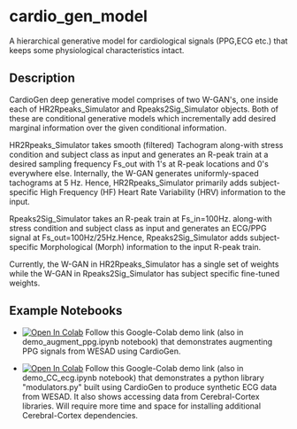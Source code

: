 # cardio_gen_model
A hierarchical generative model for cardiological signals (PPG,ECG etc.) that keeps some physiological characteristics intact.

## Description
CardioGen deep generative model comprises of two W-GAN's, one inside each of 
HR2Rpeaks_Simulator and Rpeaks2Sig_Simulator objects. Both of these are 
conditional generative models which incrementally add desired marginal 
information over the given conditional information.

HR2Rpeaks_Simulator takes smooth (filtered) Tachogram along-with stress 
condition and subject class as input and generates an R-peak train at 
a desired sampling frequency Fs_out with 1's at 
R-peak locations and 0's everywhere else. Internally, the W-GAN generates 
uniformly-spaced tachograms at 5 Hz. Hence, HR2Rpeaks_Simulator primarily adds 
subject-specific High Frequency (HF) Heart Rate Variability (HRV) information 
to the input.

Rpeaks2Sig_Simulator takes an R-peak train at Fs_in=100Hz. along-with stress 
condition and subject class as input and generates an ECG/PPG signal at 
Fs_out=100Hz/25Hz.Hence, Rpeaks2Sig_Simulator adds subject-specific 
Morphological (Morph) information to the input R-peak train.

Currently, the W-GAN in HR2Rpeaks_Simulator has a single set of weights while 
the W-GAN in Rpeaks2Sig_Simulator has subject specific fine-tuned weights.

## Example Notebooks
* [![Open In Colab](https://colab.research.google.com/assets/colab-badge.svg)](https://colab.research.google.com/github/SENSE-Lab-OSU/cardio_gen_model/blob/master/demo_augment_ppg.ipynb) 
Follow this Google-Colab demo link (also in demo_augment_ppg.ipynb notebook) that demonstrates augmenting PPG signals from WESAD using CardioGen.

* [![Open In Colab](https://colab.research.google.com/assets/colab-badge.svg)](https://colab.research.google.com/github/SENSE-Lab-OSU/cardio_gen_model/blob/master/demo_CC_ecg.ipynb) 
Follow this Google-Colab demo link (also in demo_CC_ecg.ipynb notebook) that demonstrates a python library "modulators.py" built using CardioGen to produce synthetic ECG data from WESAD. It also shows accessing data from Cerebral-Cortex libraries. Will require more time and space for installing additional Cerebral-Cortex dependencies.